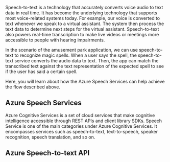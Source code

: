 Speech-to-text is a technology that accurately converts voice audio to text data in real time. It has become the underlying technology that supports most voice-related systems today. For example, our voice is converted to text whenever we speak to a virtual assistant. The system then process the text data to determine next steps for the virtual assistant. Speech-to-text also powers real-time transcription to make live videos or meetings more accessible to people with hearing impairments.

In the scenario of the amusement park application, we can use speech-to-text to recognize magic spells. When a user says the spell, the speech-to-text service converts the audio data to text. Then, the app can match the transcribed text against the text representation of the expected spell to see if the user has said a certain spell.

Here, you will learn about how the Azure Speech Services can help achieve the flow described above.

## Azure Speech Services

Azure Cognitive Services is a set of cloud services that make cognitive intelligence accessible through REST APIs and client library SDKs. Speech Service is one of the main categories under Azure Cognitive Services. It encompasses services such as speech-to-text, text-to-speech, speaker recognition, speech translation, and so on.

## Azure Speech-to-text API

